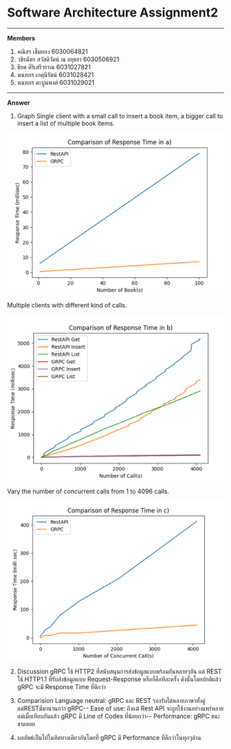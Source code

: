 # Software Architecture Assignment2
-----
**Members**
1. คณิสร เข็มทอง 6030064821
2. วชิรฉัตร สวัสดิวัตน์ ณ อยุธยา 6030506921
3. ธียศ ศิริเสรีวรรณ 6031027821
4. นนทกร เกตุนิรัตน์ 6031028421
5. นนทกร ตะบูนพงศ์ 6031029021
-----
**Answer**
1. Graph
Single client with a small call to insert a book item, a bigger call to insert a list of multiple book items.
<img src='/Answers/ExerciseA/GraphInA.PNG'>

Multiple clients with different kind of calls.

<img src='/Answers/ExerciseB/GraphInB.PNG'>

Vary the number of concurrent calls from 1 to 4096 calls.

<img src='/Answers/ExerciseC/GraphInC.PNG'>

2. Discussion
gRPC ใช้ HTTP2 ที่สนับสนุนการส่งข้อมูลแบบพร้อมกันหลายๆอัน แต่ REST ใช้ HTTP1.1 ที่รับส่งข้อมูลแบบ Request-Response หรือก็คือทีละครั้ง ดังนั้นโดยปกติแล้ว gRPC จะมี Response Time ที่ดีกว่า 

3. Comparision
Language neutral: gRPC และ REST รองรับได้หลายภาษาทั้งคู่ แต่RESTมีมานานกว่า gRPC--
Ease of use: ถึงแม้ Rest API จะถูกใช้งานอย่างแพร่หลาย แต่เมื่อเทียบกันแล้ว gRPC มี Line of Codes ที่น้อยกว่า-- 
Performance: gRPC ชนะขาดลอย

4. ผลลัพธ์เป็นไปในทิศทางเดียวกันโดยที่ gRPC มี Performance ที่ดีกว่าในทุกๆด้าน
